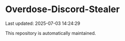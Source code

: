 # Overdose-Discord-Stealer

Last updated: 2025-07-03 14:24:29

This repository is automatically maintained.
